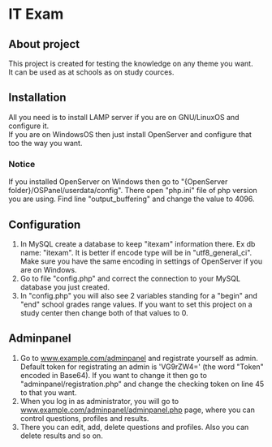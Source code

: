 # IT Exam

## About project
This project is created for testing the knowledge on any theme you want.  
It can be used as at schools as on study cources.  

## Installation
All you need is to install LAMP server if you are on GNU/LinuxOS and configure it.  
If you are on WindowsOS then just install OpenServer and configure that too the way you want.

### Notice
If you installed OpenServer on Windows then go to "{OpenServer folder}/OSPanel/userdata/config". There open "php.ini" file of php version you are using. Find line "output_buffering" and change the value to 4096.

## Configuration
1. In MySQL create a database to keep "itexam" information there. Ex db name: "itexam".
It is better if encode type will be in "utf8_general_ci". Make sure you have the same encoding in settings of OpenServer if you are on Windows.  
2. Go to file "config.php" and correct the connection to your MySQL database you just created.  
3. In "config.php" you will also see 2 variables standing for a "begin" and "end" school grades range values. If you want to set this project on a study center then change both of that values to 0.

## Adminpanel  
1. Go to www.example.com/adminpanel and registrate yourself as admin. Default token for registrating an admin is 'VG9rZW4=' (the word "Token" encoded in Base64). If you want to change it then go to "adminpanel/registration.php" and change the checking token on line 45 to that you want.  
2. When you log in as administrator, you will go to www.example.com/adminpanel/adminpanel.php page, where you can control questions, profiles and results.  
3. There you can edit, add, delete questions and profiles. Also you can delete results and so on.  
